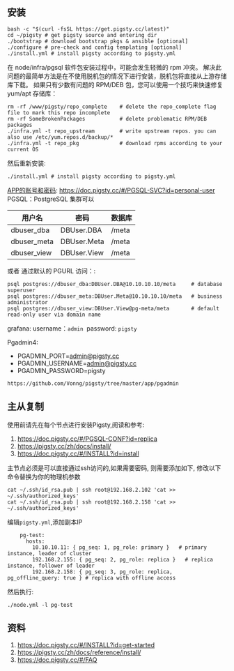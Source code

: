 ## 安装
```shell
bash -c "$(curl -fsSL https://get.pigsty.cc/latest)" 
cd ~/pigsty # get pigsty source and entering dir 
./bootstrap # download bootstrap pkgs & ansible [optional] 
./configure # pre-check and config templating [optional] 
./install.yml # install pigsty according to pigsty.yml
```

在 node/infra/pgsql 软件包安装过程中，可能会发生轻微的 rpm 冲突。
解决此问题的最简单方法是在不使用脱机包的情况下进行安装，脱机包将直接从上游存储库下载。
如果只有少数有问题的 RPM/DEB 包，您可以使用一个技巧来快速修复 yum/apt 存储库：

```
rm -rf /www/pigsty/repo_complete    # delete the repo_complete flag file to mark this repo incomplete
rm -rf SomeBrokenPackages           # delete problematic RPM/DEB packages
./infra.yml -t repo_upstream        # write upstream repos. you can also use /etc/yum.repos.d/backup/*
./infra.yml -t repo_pkg             # download rpms according to your current OS
```

然后重新安装:
```shell
./install.yml # install pigsty according to pigsty.yml
```

[APP的账号和密码](https://doc.pigsty.cc/#/APP):
https://doc.pigsty.cc/#/PGSQL-SVC?id=personal-user
PGSQL：PostgreSQL 集群可以

|用户名|密码|数据库|
|--|--|--|
|dbuser_dba| DBUser.DBA| /meta|
|dbuser_meta| DBUser.Meta| /meta|
|dbuser_view| DBUser.View| /meta|

或者 通过默认的 PGURL 访问：:
```
psql postgres://dbuser_dba:DBUser.DBA@10.10.10.10/meta     # database superuser 
psql postgres://dbuser_meta:DBUser.Meta@10.10.10.10/meta   # business administrator
psql postgres://dbuser_view:DBUser.View@pg-meta/meta       # default read-only user via domain name
```

grafana:
username：`admin` 
password: `pigsty`

Pgadmin4:
- PGADMIN_PORT=admin@pigsty.cc
- PGADMIN_USERNAME=admin@pigsty.cc
- PGADMIN_PASSWORD=pigsty
```
https://github.com/Vonng/pigsty/tree/master/app/pgadmin
```

## 主从复制
使用前请先在每个节点进行安装Pigsty,阅读和参考:
1. https://doc.pigsty.cc/#/PGSQL-CONF?id=replica
2. https://pigsty.cc/zh/docs/install/
3. https://doc.pigsty.cc/#/INSTALL?id=install

主节点必须是可以直接通过ssh访问的,如果需要密码, 则需要添加如下, 修改以下命令替换为你的物理机参数
```shell
cat ~/.ssh/id_rsa.pub | ssh root@192.168.2.102 'cat >> ~/.ssh/authorized_keys'
cat ~/.ssh/id_rsa.pub | ssh root@192.168.2.158 'cat >> ~/.ssh/authorized_keys'
```

编辑`pigsty.yml`,添加副本IP
```
    pg-test:
      hosts:
        10.10.10.11: { pg_seq: 1, pg_role: primary }   # primary instance, leader of cluster
        192.168.2.155: { pg_seq: 2, pg_role: replica }   # replica instance, follower of leader
        192.168.2.158: { pg_seq: 3, pg_role: replica, pg_offline_query: true } # replica with offline access
```

然后执行:
```shell
./node.yml -l pg-test
```
## 资料
1. https://doc.pigsty.cc/#/INSTALL?id=get-started
2. https://pigsty.cc/zh/docs/reference/install/
3. https://doc.pigsty.cc/#/FAQ